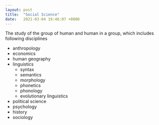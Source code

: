 ```yaml
---
layout: post
title:  "Social Science"
date:   2021-03-04 19:46:07 +0800
---
```


The study of the group of human and human in a group, which includes following disciplines

- anthropology
- economics
- human geography
- linguistics
  - syntax 
  - semantics
  - morphology
  - phonetics
  - phonology
  - evolutionary linguistics
- political science
- psychology
- history
- sociology